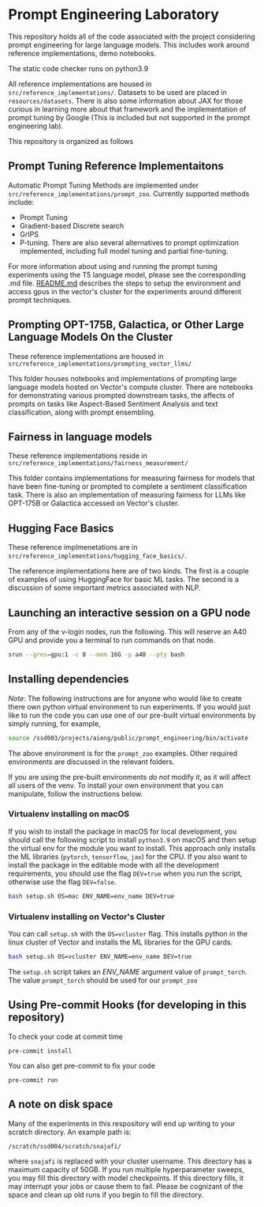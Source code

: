 # Prompt Engineering Laboratory

This repository holds all of the code associated with the project considering prompt engineering for large language models. This includes work around reference implementations, demo notebooks.

The static code checker runs on python3.9

All reference implementations are housed in `src/reference_implementations/`. Datasets to be used are placed in `resources/datasets`. There is also some information about JAX for those curious in learning more about that framework and the implementation of prompt tuning by Google (This is included but not supported in the prompt engineering lab).

This repository is organized as follows

## Prompt Tuning Reference Implementaitons

Automatic Prompt Tuning Methods are implemented under `src/reference_implementations/prompt_zoo`. Currently supported methods include:
* Prompt Tuning
* Gradient-based Discrete search
* GrIPS
* P-tuning.
There are also several alternatives to prompt optimization implemented, including full model tuning and partial fine-tuning.

For more information about using and running the prompt tuning experiments using the T5 language model, please see the corresponding .md file.
[README.md](/src/reference_implementations/prompt_zoo/README.md) describes the steps to setup the environment and access gpus in the vector's cluster for the experiments around different prompt techniques.

## Prompting OPT-175B, Galactica, or Other Large Language Models On the Cluster

These reference implementations are housed in `src/reference_implementations/prompting_vector_llms/`

This folder houses notebooks and implementations of prompting large language models hosted on Vector's compute cluster. There are notebooks for demonstrating various prompted downstream tasks, the affects of prompts on tasks like Aspect-Based Sentiment Analysis and text classification, along with prompt ensembling.

## Fairness in language models

These reference implementations reside in `src/reference_implementations/fairness_measurement/`

This folder contains implementations for measuring fairness for models that have been fine-tuning or prompted to complete a sentiment classification task. There is also an implementation of measuring fairness for LLMs like OPT-175B or Galactica accessed on Vector's cluster.

## Hugging Face Basics

These reference implmenetations are in `src/reference_implementations/hugging_face_basics/`.

The reference implementations here are of two kinds. The first is a couple of examples of using HuggingFace for basic ML tasks. The second is a discussion of some important metrics associated with NLP.

## Launching an interactive session on a GPU node

From any of the v-login nodes, run the following. This will reserve an A40 GPU and provide you a terminal to run commands on that node.

```bash
srun --gres=gpu:1 -c 8 --mem 16G -p a40 --pty bash
```

## Installing dependencies

*Note*: The following instructions are for anyone who would like to create there own python virtual environment to run experiments. If you would just like to run the code you can use one of our pre-built virtual environments by simply running, for example,

```bash
source /ssd003/projects/aieng/public/prompt_engineering/bin/activate
```
The above environment is for the `prompt_zoo` examples. Other required environments are discussed in the relevant folders.

If you are using the pre-built environments *do not* modify it, as it will affect all users of the venv. To install your own environment that you can manipulate, follow the instructions below.

### Virtualenv installing on macOS

If you wish to install the package in macOS for local development, you should call the following script to install `python3.9` on macOS and then setup the virtual env for the module you want to install. This approach only installs the ML libraries (`pytorch`, `tensorflow`, `jax`) for the CPU. If you also want to install the package in the editable mode with all the development requirements, you should use the flag `DEV=true` when you run the script, otherwise use the flag `DEV=false`.
```bash
bash setup.sh OS=mac ENV_NAME=env_name DEV=true
```

### Virtualenv installing on Vector's Cluster
You can call `setup.sh` with the `OS=vcluster` flag. This installs python in the linux cluster of Vector and installs the ML libraries for the GPU cards.
```bash
bash setup.sh OS=vcluster ENV_NAME=env_name DEV=true
```

The `setup.sh` script takes an *ENV_NAME* argument value of `prompt_torch`. The value `prompt_torch` should be used for our `prompt_zoo`

## Using Pre-commit Hooks (for developing in this repository)
To check your code at commit time
```
pre-commit install
```

You can also get pre-commit to fix your code
```
pre-commit run
```

## A note on disk space

Many of the experiments in this respository will end up writing to your scratch directory. An example path is:
```
/scratch/ssd004/scratch/snajafi/
```
where `snajafi` is replaced with your cluster username. This directory has a maximum capacity of 50GB. If you run multiple hyperparameter sweeps, you may fill this directory with model checkpoints. If this directory fills, it may interrupt your jobs or cause them to fail. Please be cognizant of the space and clean up old runs if you begin to fill the directory.

